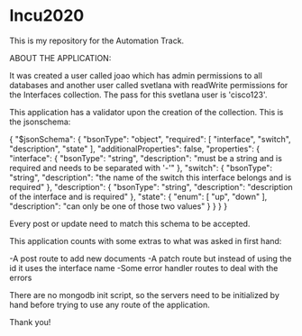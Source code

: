 # Incu2020
This is my repository for the Automation Track.

ABOUT THE APPLICATION:

It was created a user called joao which has admin permissions to all databases and another user called svetlana with readWrite permissions for the Interfaces collection. The pass for this svetlana user is 'cisco123'.

This application has a validator upon the creation of the collection.
This is the jsonschema:

{
  "$jsonSchema": {
    "bsonType": "object",
    "required": [
      "interface",
      "switch",
      "description",
      "state"
    ],
    "additionalProperties": false,
    "properties": {
      "interface": {
        "bsonType": "string",
        "description": "must be a string and is required and needs to be separated with '-'"
      },
      "switch": {
        "bsonType": "string",
        "description": "the name of the switch this interface belongs and is required"
      },
      "description": {
        "bsonType": "string",
        "description": "description of the interface and is required"
      },
      "state": {
        "enum": [
          "up",
          "down"
        ],
        "description": "can only be one of those two values"
      }
    }
  }
}

Every post or update need to match this schema to be accepted.

This application counts with some extras to what was asked in first hand:

  -A post route to add new documents
  -A patch route but instead of using the id it uses the interface name
  -Some error handler routes to deal with the errors

There are no mongodb init script, so the servers need to be initialized by hand before trying to use any route of the application. 

Thank you!
